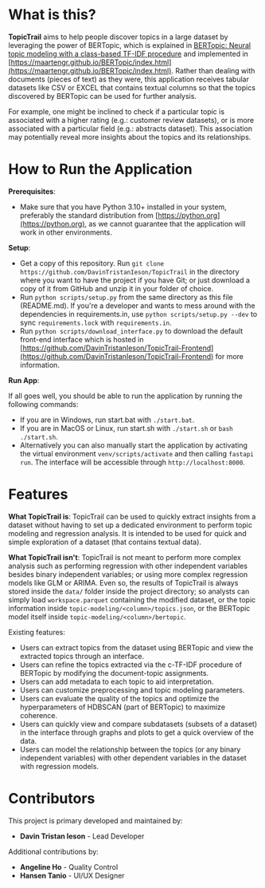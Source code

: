 # What is this?

**TopicTrail** aims to help people discover topics in a large dataset by leveraging the power of BERTopic, which is explained in [BERTopic: Neural topic modeling with a class-based TF-IDF procedure](https://arxiv.org/abs/2203.05794) and implemented in [https://maartengr.github.io/BERTopic/index.html](https://maartengr.github.io/BERTopic/index.html). Rather than dealing with documents (pieces of text) as they were, this application receives tabular datasets like CSV or EXCEL that contains textual columns so that the topics discovered by BERTopic can be used for further analysis.

For example, one might be inclined to check if a particular topic is associated with a higher rating (e.g.: customer review datasets), or is more associated with a particular field (e.g.: abstracts dataset). This association may potentially reveal more insights about the topics and its relationships.

# How to Run the Application

**Prerequisites**:

- Make sure that you have Python 3.10+ installed in your system, preferably the standard distribution from [https://python.org](https://python.org), as we cannot guarantee that the application will work in other environments.

**Setup**:

- Get a copy of this repository. Run `git clone https://github.com/DavinTristanIeson/TopicTrail` in the directory where you want to have the project if you have Git; or just download a copy of it from GitHub and unzip it in your folder of choice.
- Run `python scripts/setup.py` from the same directory as this file (README.md). If you're a developer and wants to mess around with the dependencies in requirements.in, use `python scripts/setup.py --dev` to sync `requirements.lock` with `requirements.in`.
- Run `python scripts/download_interface.py` to download the default front-end interface which is hosted in [https://github.com/DavinTristanIeson/TopicTrail-Frontend](https://github.com/DavinTristanIeson/TopicTrail-Frontend) for more information.

**Run App**:

If all goes well, you should be able to run the application by running the following commands:

- If you are in Windows, run start.bat with `./start.bat`.
- If you are in MacOS or Linux, run start.sh with `./start.sh` or `bash ./start.sh`.
- Alternatively you can also manually start the application by activating the virtual environment `venv/scripts/activate` and then calling
  `fastapi run`. The interface will be accessible through `http://localhost:8000`.

# Features

**What TopicTrail is**: TopicTrail can be used to quickly extract insights from a dataset without having to set up a dedicated environment to perform topic modeling and regression analysis. It is intended to be used for quick and simple exploration of a dataset (that contains textual data).

**What TopicTrail isn't**: TopicTrail is not meant to perform more complex analysis such as performing regression with other independent variables besides binary independent variables; or using more complex regression models like GLM or ARIMA. Even so, the results of TopicTrail is always stored inside the `data/` folder inside the project directory; so analysts can simply load `workspace.parquet` containing the modified dataset, or the topic information inside `topic-modeling/<column>/topics.json`, or the BERTopic model itself inside `topic-modeling/<column>/bertopic`.

Existing features:

- Users can extract topics from the dataset using BERTopic and view the extracted topics through an interface.
- Users can refine the topics extracted via the c-TF-IDF procedure of BERTopic by modifying the document-topic assignments.
- Users can add metadata to each topic to aid interpretation.
- Users can customize preprocessing and topic modeling parameters.
- Users can evaluate the quality of the topics and optimize the hyperparameters of HDBSCAN (part of BERTopic) to maximize coherence.
- Users can quickly view and compare subdatasets (subsets of a dataset) in the interface through graphs and plots to get a quick overview of the data.
- Users can model the relationship between the topics (or any binary independent variables) with other dependent variables in the dataset with regression models.

# Contributors

This project is primary developed and maintained by:

- **Davin Tristan Ieson** - Lead Developer

Additional contributions by:

- **Angeline Ho** - Quality Control
- **Hansen Tanio** - UI/UX Designer
